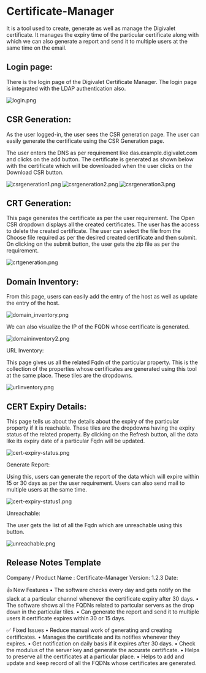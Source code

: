 # Certificate-Manager

It is a tool used to create, generate as well as manage the Digivalet certificate. It manages the expiry time of the particular certificate along with which we can also generate a report and send it to multiple users at the same time on the email.  

## Login page:

There is the login page of the Digivalet Certificate Manager. The login page is integrated with the LDAP authentication also.


![login.png](/sync/login.png)

## CSR Generation:

As the user logged-in, the user sees the CSR generation page. The user can easily generate the certificate using the CSR Generation page. 


The user enters the DNS as per requirement like das.example.digivalet.com and clicks on the add button. The certificate is generated as shown below with the certificate which will be downloaded when the user clicks on the Download CSR button.

![csrgeneration1.png](/sync/csrgeneration1.png)
![csrgeneration2.png](/sync/csrgeneration2.png)
![csrgeneration3.png](/sync/csrgeneration3.png)

## CRT Generation:

This page generates the certificate as per the user requirement. The Open CSR dropdown displays all the created certificates. The user has the access to delete the created certificate. The user can select the file from the Choose file required as per the desired created certificate and then submit. On clicking on the submit button, the user gets the zip file as per the requirement.

![crtgeneration.png](/sync/crtgeneration.png)


## Domain Inventory:

From this page, users can easily add the entry of the host as well as update the entry of the host.

![domain_inventory.png](/sync/domain_inventory.png)

We can also visualize the IP of the FQDN whose certificate is generated. 

![domaininventory2.png](/sync/domaininventory2.png)


URL Inventory:

This page gives us all the related Fqdn of the particular property. This is the collection of the properties whose certificates are generated using this tool at the same place. These tiles are the dropdowns.

![urlinventory.png](/sync/URLInventory.png)

## CERT Expiry Details:

This page tells us about the details about the expiry of the particular property if it is reachable. These tiles are the dropdowns having the expiry status of the related property. By clicking on the Refresh button, all the data like its expiry date of a particular Fqdn will be updated. 



![cert-expiry-status.png](/sync/cert-expiry-status.png)



Generate Report: 

Using this, users can generate the report of the data which will expire within 15 or 30 days as per the user requirement. Users can also send mail to multiple users at the same time.


![cert-expiry-status1.png](/sync/cert-expiry-status1.png)

Unreachable:

The user gets the list of all the Fqdn which are unreachable using this button.

![unreachable.png](/sync/unreachable.png)



## Release Notes Template

Company / Product Name : Certificate-Manager
Version: 1.2.3
Date:
    
👍 New Features
    • The software checks every day and  gets notify on the slack at a particular channel whenever the certificate expiry after 30 days.
    • The software shows all the FQDNs related to partcular servers as the drop down in the particular tiles.
    • Can generate the report and send it to multiple users it certificate expires within 30 or 15 days.

✅ Fixed Issues
    • Reduce manual work of generating and creating certificates.
    • Manages the certificate and its notifies whenever they expires.
    • Get notification on daily basis if it expires after 30 days.
    • Check the modulus of the server key and generate the accurate certificate.
    • Helps to preserve all the certificates at a particular place.
    • Helps to add and update and keep record of all the FQDNs whose certificates are generated.
       
